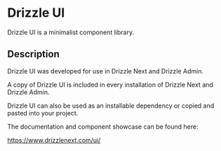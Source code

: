 # Drizzle UI

Drizzle UI is a minimalist component library.

## Description

Drizzle UI was developed for use in Drizzle Next and Drizzle Admin.

A copy of Drizzle UI is included in every installation of Drizzle Next and Drizzle Admin.

Drizzle UI can also be used as an installable dependency or copied and pasted into your project.

The documentation and component showcase can be found here:

https://www.drizzlenext.com/ui/ 